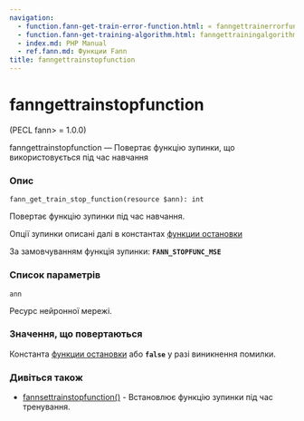 ```yaml
---
navigation:
  - function.fann-get-train-error-function.html: « fanngettrainerrorfunction
  - function.fann-get-training-algorithm.html: fanngettrainingalgorithm »
  - index.md: PHP Manual
  - ref.fann.md: Функции Fann
title: fanngettrainstopfunction
---
```

# fanngettrainstopfunction

(PECL fann> = 1.0.0)

fanngettrainstopfunction — Повертає функцію зупинки, що використовується під час навчання

### Опис

```methodsynopsis
fann_get_train_stop_function(resource $ann): int
```

Повертає функцію зупинки під час навчання.

Опції зупинки описані далі в константах [функции остановки](fann.constants.html#constants.fann-stopfunc)

За замовчуванням функція зупинки: **`FANN_STOPFUNC_MSE`**

### Список параметрів

`ann`

Ресурс нейронної мережі.

### Значення, що повертаються

Константа [функции остановки](fann.constants.html#constants.fann-stopfunc) або **`false`** у разі виникнення помилки.

### Дивіться також

-   [fannsettrainstopfunction()](function.fann-set-train-stop-function.md) - Встановлює функцію зупинки під час тренування.
